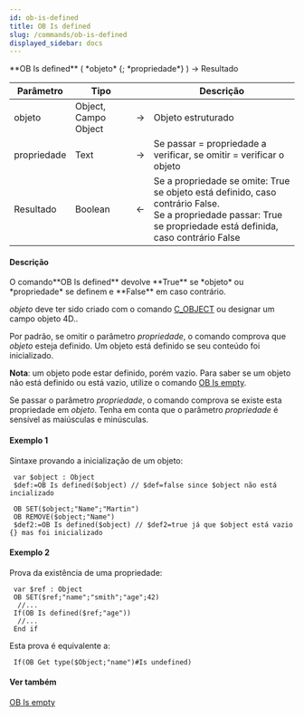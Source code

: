 ```yaml
---
id: ob-is-defined
title: OB Is defined
slug: /commands/ob-is-defined
displayed_sidebar: docs
---
```


<!--REF #_command_.OB Is defined.Syntax-->**OB Is defined** ( *objeto* {; *propriedade*} ) -> Resultado<!-- END REF-->
<!--REF #_command_.OB Is defined.Params-->
| Parâmetro | Tipo |  | Descrição |
| --- | --- | --- | --- |
| objeto | Object, Campo Object | &#8594;  | Objeto estruturado |
| propriedade | Text | &#8594;  | Se passar = propriedade a verificar, se omitir = verificar o objeto |
| Resultado | Boolean | &#8592; | Se a propriedade se omite: True se objeto está definido, caso contrário False.<br/>Se a propriedade passar: True se propriedade está definida, caso contrário False |

<!-- END REF-->

#### Descrição 

<!--REF #_command_.OB Is defined.Summary-->O comando**OB Is defined** devolve **True** se *objeto* ou *propriedade* se definem e **False** em caso contrário.<!-- END REF-->  
  
*objeto* deve ter sido criado com o comando [C\_OBJECT](c-object.md) ou designar um campo objeto 4D..  
  
Por padrão, se omitir o parâmetro *propriedade*, o comando comprova que *objeto* esteja definido. Um objeto está definido se seu conteúdo foi inicializado.  
  
**Nota**: um objeto pode estar definido, porém vazio. Para saber se um objeto não está definido ou está vazio, utilize o comando [OB Is empty](ob-is-empty.md).  
  
Se passar o parâmetro *propriedade*, o comando comprova se existe esta propriedade em *objeto*. Tenha em conta que o parâmetro *propriedade* é sensível as maiúsculas e minúsculas.

#### Exemplo 1 

Sintaxe provando a inicialização de um objeto:

```4d
 var $object : Object
 $def:=OB Is defined($object) // $def=false since $object não está incializado
 
 OB SET($object;"Name";"Martin")
 OB REMOVE($object;"Name")
 $def2:=OB Is defined($object) // $def2=true já que $object está vazio {} mas foi inicializado
```

#### Exemplo 2 

Prova da existência de uma propriedade:

```4d
 var $ref : Object
 OB SET($ref;"name";"smith";"age";42)
  //...
 If(OB Is defined($ref;"age"))
  //...
 End if
```

Esta prova é equivalente a:

```4d
 If(OB Get type($Object;"name")#Is undefined)
```

#### Ver também 

[OB Is empty](ob-is-empty.md)  